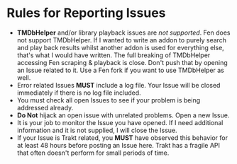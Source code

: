 # Rules for Reporting Issues

* **TMDbHelper** and/or library playback issues are *not supported*. Fen does not support TMDbHelper. If I wanted to write an addon to purely search and play back results whilst another addon is used for everything else, that's what I would have written. The full breaking of TMDbHelper accessing Fen scraping & playback is close. Don't push that by opening an Issue related to it. Use a Fen fork if you want to use TMDbHelper as well.
* Error related Issues **MUST** include a log file. Your Issue will be closed immediately if there is no log file included.
* You must check all open Issues to see if your problem is being addressed already.
* **Do Not** hijack an open issue with unrelated problems. Open a new Issue.
* It is your job to monitor the Issue you have opened. If I need additional information and it is not supplied, I will close the Issue.
* If your Issue is Trakt related, you **MUST** have observed this behavior for at least 48 hours before posting an Issue here. Trakt has a fragile API that often doesn't perform for small periods of time.
